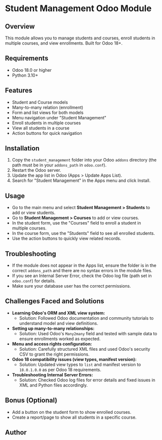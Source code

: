 # Student Management Odoo Module

## Overview
This module allows you to manage students and courses, enroll students in multiple courses, and view enrollments. Built for Odoo 18+.

## Requirements
- Odoo 18.0 or higher
- Python 3.10+

## Features
- Student and Course models
- Many-to-many relation (enrollment)
- Form and list views for both models
- Menu navigation under "Student Management"
- Enroll students in multiple courses
- View all students in a course
- Action buttons for quick navigation

## Installation
1. Copy the `student_management` folder into your Odoo `addons` directory (the path must be in your `addons_path` in `odoo.conf`).
2. Restart the Odoo server.
3. Update the app list in Odoo (Apps > Update Apps List).
4. Search for "Student Management" in the Apps menu and click Install.

## Usage
- Go to the main menu and select **Student Management > Students** to add or view students.
- Go to **Student Management > Courses** to add or view courses.
- In the student form, use the "Courses" field to enroll a student in multiple courses.
- In the course form, use the "Students" field to see all enrolled students.
- Use the action buttons to quickly view related records.

## Troubleshooting
- If the module does not appear in the Apps list, ensure the folder is in the correct `addons_path` and there are no syntax errors in the module files.
- If you see an Internal Server Error, check the Odoo log file (path set in `odoo.conf`) for details.
- Make sure your database user has the correct permissions.


## Challenges Faced and Solutions
- **Learning Odoo's ORM and XML view system:**
	- Solution: Followed Odoo documentation and community tutorials to understand model and view definitions.
- **Setting up many-to-many relationships:**
	- Solution: Used Odoo's `Many2many` field and tested with sample data to ensure enrollments worked as expected.
- **Menu and access rights configuration:**
	- Solution: Carefully structured XML files and used Odoo's security CSV to grant the right permissions.
- **Odoo 18 compatibility issues (view types, manifest version):**
	- Solution: Updated view types to `list` and manifest version to `18.0.1.0.0` as per Odoo 18 requirements.
- **Troubleshooting Internal Server Errors:**
	- Solution: Checked Odoo log files for error details and fixed issues in XML and Python files accordingly.

## Bonus (Optional)
- Add a button on the student form to show enrolled courses.
- Create a report/page to show all students in a specific course.

## Author
<Your Name>
